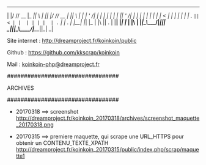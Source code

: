   _  __ ____  _____  _   _  _  _  ____  _____  _   _
 | |/ // __ \|_   _|| \ | || |/ // __ \|_   _|| \ | |
 | ' /| |  | | | |  |  \| || ' /| |  | | | |  |  \| |
 |  < | |  | | | |  | . ` ||  < | |  | | | |  | . ` |
 | . \| |__| |_| |_ | |\  || . \| |__| |_| |_ | |\  |
 |_|\_\\____/|_____||_| \_||_|\_\\____/|_____||_| \_|   
   

Site internet   : http://dreamproject.fr/koinkoin/public

Github          : https://github.com/kkscrap/koinkoin

Mail            : koinkoin-php@dreamproject.fr

#################################

ARCHIVES

#################################

- 20170318 ==> screenshot
http://dreamproject.fr/koinkoin_20170318/archives/screenshot_maquette_20170318.png

- 20170315 ==> premiere maquette, qui scrape une URL_HTTPS pour obtenir un CONTENU_TEXTE_XPATH
http://dreamproject.fr/koinkoin_20170315/public/index.php/scrap/maquette1